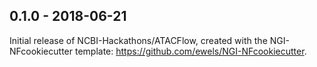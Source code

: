 
## 0.1.0 - 2018-06-21
Initial release of NCBI-Hackathons/ATACFlow, created with the NGI-NFcookiecutter template: https://github.com/ewels/NGI-NFcookiecutter.
